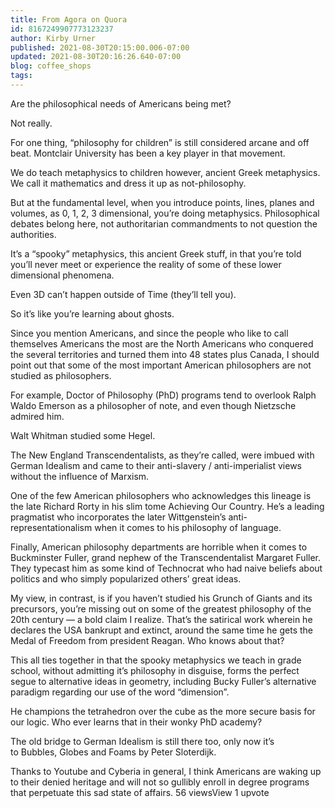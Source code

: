 ```yaml
---
title: From Agora on Quora
id: 8167249907773123237
author: Kirby Urner
published: 2021-08-30T20:15:00.006-07:00
updated: 2021-08-30T20:16:26.640-07:00
blog: coffee_shops
tags: 
---
```


Are the philosophical needs of Americans being met?

Not really.

For one thing, “philosophy for children” is still considered arcane and off beat. Montclair University has been a key player in that movement.

We do teach metaphysics to children however, ancient Greek metaphysics. We call it mathematics and dress it up as not-philosophy.

But at the fundamental level, when you introduce points, lines, planes and volumes, as 0, 1, 2, 3 dimensional, you’re doing metaphysics. Philosophical debates belong here, not authoritarian commandments to not question the authorities.

It’s a “spooky” metaphysics, this ancient Greek stuff, in that you’re told you’ll never meet or experience the reality of some of these lower dimensional phenomena.

Even 3D can’t happen outside of Time (they’ll tell you).

So it’s like you’re learning about ghosts.

Since you mention Americans, and since the people who like to call themselves Americans the most are the North Americans who conquered the several territories and turned them into 48 states plus Canada, I should point out that some of the most important American philosophers are not studied as philosophers.

For example, Doctor of Philosophy (PhD) programs tend to overlook Ralph Waldo Emerson as a philosopher of note, and even though Nietzsche admired him.

Walt Whitman studied some Hegel.

The New England Transcendentalists, as they’re called, were imbued with German Idealism and came to their anti-slavery / anti-imperialist views without the influence of Marxism.

One of the few American philosophers who acknowledges this lineage is the late Richard Rorty in his slim tome Achieving Our Country. He’s a leading pragmatist who incorporates the later Wittgenstein’s anti-representationalism when it comes to his philosophy of language.

Finally, American philosophy departments are horrible when it comes to Buckminster Fuller, grand nephew of the Transcendentalist Margaret Fuller. They typecast him as some kind of Technocrat who had naive beliefs about politics and who simply popularized others’ great ideas.

My view, in contrast, is if you haven’t studied his Grunch of Giants and its precursors, you’re missing out on some of the greatest philosophy of the 20th century — a bold claim I realize. That’s the satirical work wherein he declares the USA bankrupt and extinct, around the same time he gets the Medal of Freedom from president Reagan. Who knows about that?

This all ties together in that the spooky metaphysics we teach in grade school, without admitting it’s philosophy in disguise, forms the perfect segue to alternative ideas in geometry, including Bucky Fuller’s alternative paradigm regarding our use of the word “dimension”.

He champions the tetrahedron over the cube as the more secure basis for our logic. Who ever learns that in their wonky PhD academy?

The old bridge to German Idealism is still there too, only now it’s to Bubbles, Globes and Foams by Peter Sloterdijk.

Thanks to Youtube and Cyberia in general, I think Americans are waking up to their denied heritage and will not so gullibly enroll in degree programs that perpetuate this sad state of affairs.
56 viewsView 1 upvote